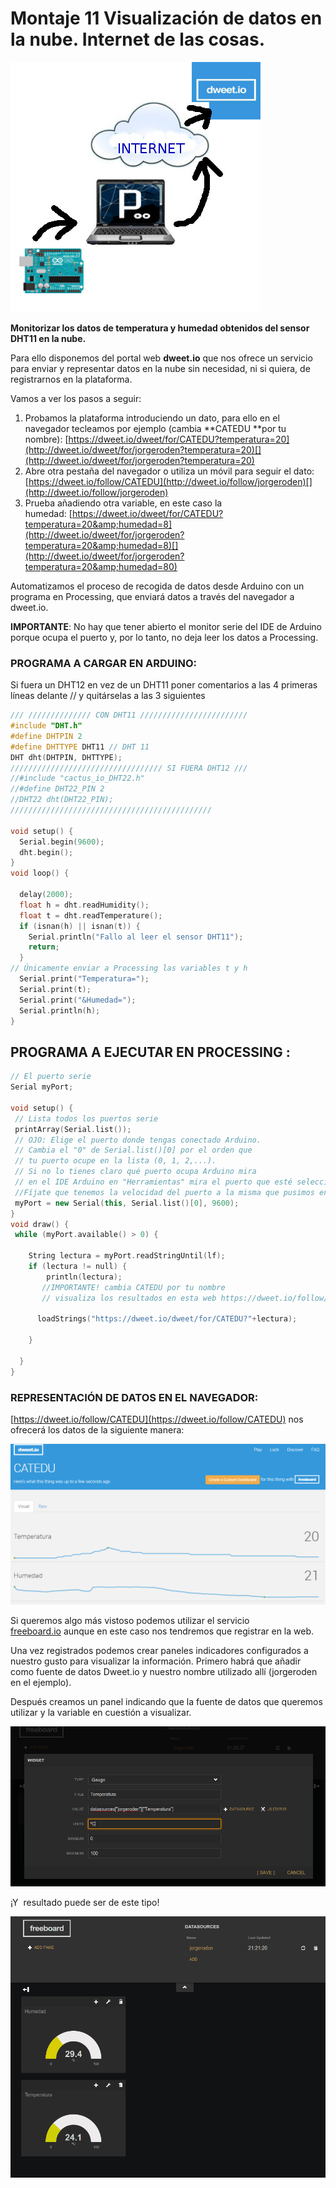 
# Montaje 11 Visualización de datos en la nube. Internet de las cosas.

![](img/dweetio.png)

**Monitorizar los datos de temperatura y humedad obtenidos del sensor DHT11 en la nube.**

Para ello disponemos del portal web **dweet.io** que nos ofrece un servicio para enviar y representar datos en la nube sin necesidad, ni si quiera, de registrarnos en la plataforma.

Vamos a ver los pasos a seguir:

1. Probamos la plataforma introduciendo un dato, para ello en el navegador tecleamos por ejemplo (cambia **CATEDU **por tu nombre): [https://dweet.io/dweet/for/CATEDU?temperatura=20](http://dweet.io/dweet/for/jorgeroden?temperatura=20)[](http://dweet.io/dweet/for/jorgeroden?temperatura=20)
1. Abre otra pestaña del navegador o utiliza un móvil para seguir el dato: [https://dweet.io/follow/CATEDU](http://dweet.io/follow/jorgeroden)[](http://dweet.io/follow/jorgeroden)
1. Prueba añadiendo otra variable, en este caso la humedad: [https://dweet.io/dweet/for/CATEDU?temperatura=20&amp;humedad=8](http://dweet.io/dweet/for/jorgeroden?temperatura=20&amp;humedad=8)[](http://dweet.io/dweet/for/jorgeroden?temperatura=20&amp;humedad=80)

Automatizamos el proceso de recogida de datos desde Arduino con un programa en Processing, que enviará datos a través del navegador a dweet.io.

**IMPORTANTE**: No hay que tener abierto el monitor serie del IDE de Arduino porque ocupa el puerto y, por lo tanto, no deja leer los datos a Processing.

### PROGRAMA A CARGAR EN ARDUINO:

Si fuera un DHT12 en vez de un DHT11 poner comentarios a las 4 primeras líneas delante // y quitárselas a las 3 siguientes

```cpp
/// ////////////// CON DHT11 ////////////////////////
#include "DHT.h"
#define DHTPIN 2 
#define DHTTYPE DHT11 // DHT 11 
DHT dht(DHTPIN, DHTTYPE);
////////////////////////////////// SI FUERA DHT12 ///
//#include "cactus_io_DHT22.h"
//#define DHT22_PIN 2 
//DHT22 dht(DHT22_PIN);
/////////////////////////////////////////////

void setup() {
  Serial.begin(9600); 
  dht.begin();
}
void loop() {

  delay(2000);
  float h = dht.readHumidity();
  float t = dht.readTemperature();
  if (isnan(h) || isnan(t)) {
    Serial.println("Fallo al leer el sensor DHT11");
    return;
  }
// Únicamente enviar a Processing las variables t y h 
  Serial.print("Temperatura=");
  Serial.print(t);
  Serial.print("&Humedad=");
  Serial.println(h);
}
```

## PROGRAMA A EJECUTAR EN PROCESSING :

```cpp
// El puerto serie
Serial myPort;

void setup() {
 // Lista todos los puertos serie
 printArray(Serial.list());
 // OJO: Elige el puerto donde tengas conectado Arduino.
 // Cambia el "0" de Serial.list()[0] por el orden que 
 // tu puerto ocupe en la lista (0, 1, 2,...).
 // Si no lo tienes claro qué puerto ocupa Arduino mira
 // en el IDE Arduino en "Herramientas" mira el puerto que esté seleccionado.
 //Fíjate que tenemos la velocidad del puerto a la misma que pusimos en Arduino
 myPort = new Serial(this, Serial.list()[0], 9600);
}
void draw() {
 while (myPort.available() > 0) {
 
    String lectura = myPort.readStringUntil(lf);
    if (lectura != null) {
        println(lectura);
       //IMPORTANTE! cambia CATEDU por tu nombre 
       // visualiza los resultados en esta web https://dweet.io/follow/CATEDU
 
      loadStrings("https://dweet.io/dweet/for/CATEDU?"+lectura);
 
    }
 
  }
}
```

### REPRESENTACIÓN DE DATOS EN EL NAVEGADOR:

[https://dweet.io/follow/CATEDU](https://dweet.io/follow/CATEDU) nos ofrecerá los datos de la siguiente manera:

![](img/2017-10-11_20_55_11-dweet.io_-_Share_your_thing-_like_it_aint_no_thang..png)

Si queremos algo más vistoso podemos utilizar el servicio [freeboard.io](freeboard.io) aunque en este caso nos tendremos que registrar en la web.

Una vez registrados podemos crear paneles indicadores configurados a nuestro gusto para visualizar la información. Primero habrá que añadir como fuente de datos Dweet.io y nuestro nombre utilizado allí (jorgeroden en el ejemplo).

Después creamos un panel indicando que la fuente de datos que queremos utilizar y la variable en cuestión a visualizar. 

![](img/freeb-1.png)

¡Y  resultado puede ser de este tipo!

![](img/freeb-2.png)

